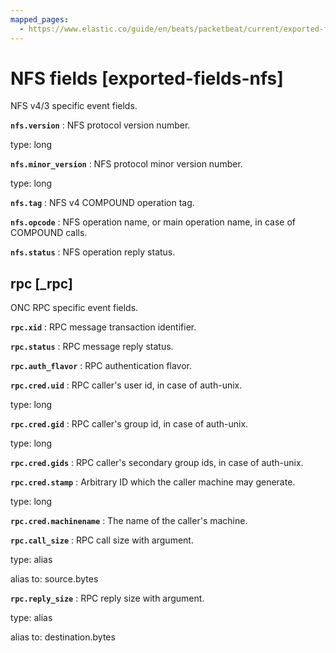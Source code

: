 ```yaml
---
mapped_pages:
  - https://www.elastic.co/guide/en/beats/packetbeat/current/exported-fields-nfs.html
---
```


<!-- This file is generated! See scripts/generate_fields_docs.py -->

# NFS fields [exported-fields-nfs]

NFS v4/3 specific event fields.

**`nfs.version`**
:   NFS protocol version number.

type: long


**`nfs.minor_version`**
:   NFS protocol minor version number.

type: long


**`nfs.tag`**
:   NFS v4 COMPOUND operation tag.


**`nfs.opcode`**
:   NFS operation name, or main operation name, in case of COMPOUND calls.


**`nfs.status`**
:   NFS operation reply status.


## rpc [_rpc]

ONC RPC specific event fields.

**`rpc.xid`**
:   RPC message transaction identifier.


**`rpc.status`**
:   RPC message reply status.


**`rpc.auth_flavor`**
:   RPC authentication flavor.


**`rpc.cred.uid`**
:   RPC caller's user id, in case of auth-unix.

type: long


**`rpc.cred.gid`**
:   RPC caller's group id, in case of auth-unix.

type: long


**`rpc.cred.gids`**
:   RPC caller's secondary group ids, in case of auth-unix.


**`rpc.cred.stamp`**
:   Arbitrary ID which the caller machine may generate.

type: long


**`rpc.cred.machinename`**
:   The name of the caller's machine.


**`rpc.call_size`**
:   RPC call size with argument.

type: alias

alias to: source.bytes


**`rpc.reply_size`**
:   RPC reply size with argument.

type: alias

alias to: destination.bytes


